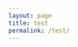 ```yaml
---
layout: page
title: test
permalink: /test/
---
```


<script src="http://kaegbert.github.io/kae/p5.js-widget-master/"></script>

<script type="text/p5">
function setup() {
  createCanvas(100, 100);
}

function draw() {
  background(255, 0, 200);
}
</script>
